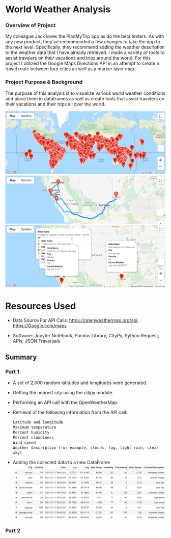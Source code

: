 # World Weather Analysis

### Overview of Project
My colleague Jack loves the PlanMyTrip app as do the beta testers. As with any new product, they’ve recommended a few changes to take the app to the next level. Specifically, they recommend adding the weather description to the weather data that I have already retrieved. I made a variety of tools to assist travelers on their vacations and trips around the world. For this project I utilized the Google Maps Directions API in an attempt to create a travel route between four cities as well as a marker layer map.

### Project Purpose & Background
The purpose of this analysis is to visualize various world weather conditions and place them in dataframes as well as create tools that assist travelers on their vacations and their trips all over the world.

![Map Markers](Resources/ReadMeMarkers.png)
![Map Routing](Resources/ReadMeRoute.png)
![Map Trip](Resources/ReadMeTrip.png)

# Resources Used
- Data Source For API Calls: https://openweathermap.org/api, https://Google.com/maps

- Software: Jupyter Notebook, Pandas Library, CityPy, Python Request, APIs, JSON Traversals



## Summary

### Part 1
- A set of 2,000 random latitudes and longitudes were generated.
- Getting the nearest city using the citipy module.
- Performing an API call with the OpenWeatherMap.
- Retrieval of the following information from the API call:

    ```
    Latitude and longitude
    Maximum temperature
    Percent humidity
    Percent cloudiness
    Wind speed
    Weather description (for example, clouds, fog, light rain, clear sky)
    ```
- Adding the collected data to a new DataFrame
![Data Frame](Resources/ReadMeDataFrame.png)

### Part 2
